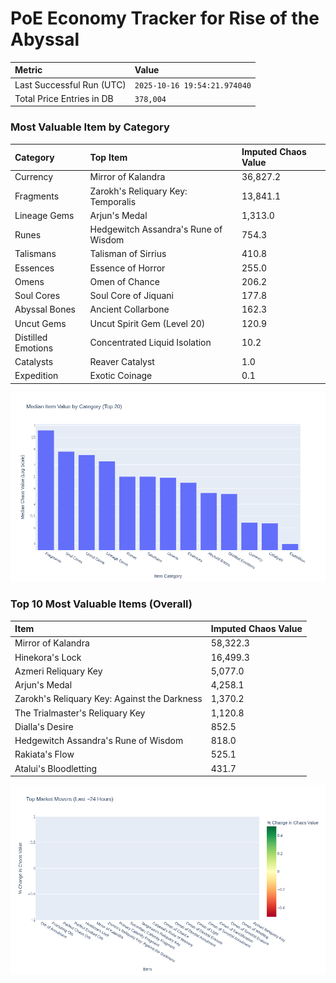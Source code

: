 # PoE Economy Tracker for Rise of the Abyssal

<!-- START_MAINTENANCE -->
| Metric | Value |
|:---|:---|
| Last Successful Run (UTC) | `2025-10-16 19:54:21.974040` |
| Total Price Entries in DB | `378,004` |

<!-- END_MAINTENANCE -->

<!-- START_DATAFRAME_DEBUG -->
<!-- END_DATAFRAME_DEBUG -->

<!-- START_CATEGORY_ANALYSIS -->
### Most Valuable Item by Category
| Category | Top Item | Imputed Chaos Value |
| :--- | :--- | :--- |
| Currency | Mirror of Kalandra | 36,827.2 |
| Fragments | Zarokh's Reliquary Key: Temporalis | 13,841.1 |
| Lineage Gems | Arjun's Medal | 1,313.0 |
| Runes | Hedgewitch Assandra's Rune of Wisdom | 754.3 |
| Talismans | Talisman of Sirrius | 410.8 |
| Essences | Essence of Horror | 255.0 |
| Omens | Omen of Chance | 206.2 |
| Soul Cores | Soul Core of Jiquani | 177.8 |
| Abyssal Bones | Ancient Collarbone | 162.3 |
| Uncut Gems | Uncut Spirit Gem (Level 20) | 120.9 |
| Distilled Emotions | Concentrated Liquid Isolation | 10.2 |
| Catalysts | Reaver Catalyst | 1.0 |
| Expedition | Exotic Coinage | 0.1 |


![Category Analysis Chart](charts/category_analysis.png)
<!-- END_ANALYSIS -->

<!-- START_ANALYSIS -->
### Top 10 Most Valuable Items (Overall)
| Item | Imputed Chaos Value |
| :--- | :--- |
| Mirror of Kalandra | 58,322.3 |
| Hinekora's Lock | 16,499.3 |
| Azmeri Reliquary Key | 5,077.0 |
| Arjun's Medal | 4,258.1 |
| Zarokh's Reliquary Key: Against the Darkness | 1,370.2 |
| The Trialmaster's Reliquary Key | 1,120.8 |
| Dialla's Desire | 852.5 |
| Hedgewitch Assandra's Rune of Wisdom | 818.0 |
| Rakiata's Flow | 525.1 |
| Atalui's Bloodletting | 431.7 |


![Market Movers Chart](charts/market_movers.png)
<!-- END_ANALYSIS -->
